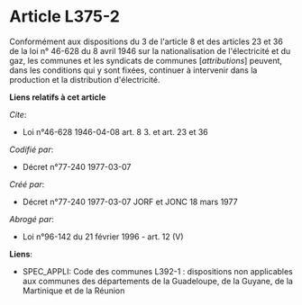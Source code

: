 # Article L375-2

Conformément aux dispositions du 3 de l'article 8 et des articles 23 et 36 de la loi n° 46-628 du 8 avril 1946 sur la
nationalisation de l'électricité et du gaz, les communes et les syndicats de communes [*attributions*] peuvent, dans les
conditions qui y sont fixées, continuer à intervenir dans la production et la distribution d'électricité.

**Liens relatifs à cet article**

_Cite_:

  - Loi n°46-628 1946-04-08 art. 8 3. et art. 23 et 36

_Codifié par_:

  - Décret n°77-240 1977-03-07

_Créé par_:

  - Décret n°77-240 1977-03-07 JORF et JONC 18 mars 1977

_Abrogé par_:

  - Loi n°96-142 du 21 février 1996 - art. 12 (V)

**Liens**:

  - SPEC_APPLI: Code des communes L392-1 : dispositions non applicables aux communes des départements de la Guadeloupe, de la Guyane, de la Martinique et de la Réunion
